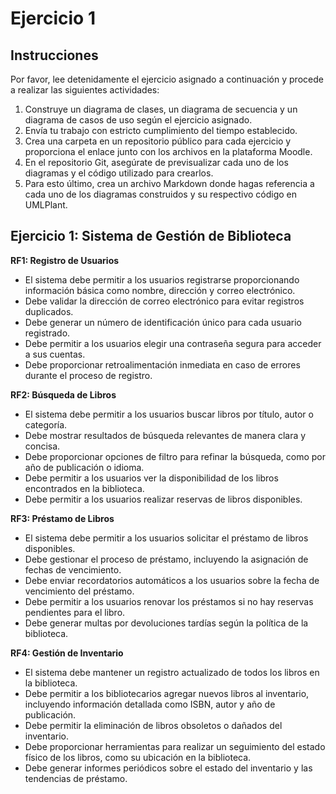 # Ejercicio 1

## Instrucciones

Por favor, lee detenidamente el ejercicio asignado a continuación y procede a realizar las siguientes actividades:

1.  Construye un diagrama de clases, un diagrama de secuencia y un diagrama de casos de uso según el ejercicio asignado.
2.  Envía tu trabajo con estricto cumplimiento del tiempo establecido.
3.  Crea una carpeta en un repositorio público para cada ejercicio y proporciona el enlace junto con los archivos en la plataforma Moodle.
4.  En el repositorio Git, asegúrate de previsualizar cada uno de los diagramas y el código utilizado para crearlos.
5.  Para esto último, crea un archivo Markdown donde hagas referencia a cada uno de los diagramas construidos y su respectivo código en UMLPlant.

## Ejercicio 1: Sistema de Gestión de Biblioteca

**RF1: Registro de Usuarios**

*   El sistema debe permitir a los usuarios registrarse proporcionando información básica como nombre, dirección y correo electrónico.
*   Debe validar la dirección de correo electrónico para evitar registros duplicados.
*   Debe generar un número de identificación único para cada usuario registrado.
*   Debe permitir a los usuarios elegir una contraseña segura para acceder a sus cuentas.
*   Debe proporcionar retroalimentación inmediata en caso de errores durante el proceso de registro.

**RF2: Búsqueda de Libros**

*   El sistema debe permitir a los usuarios buscar libros por título, autor o categoría.
*   Debe mostrar resultados de búsqueda relevantes de manera clara y concisa.
*   Debe proporcionar opciones de filtro para refinar la búsqueda, como por año de publicación o idioma.
*   Debe permitir a los usuarios ver la disponibilidad de los libros encontrados en la biblioteca.
*   Debe permitir a los usuarios realizar reservas de libros disponibles.

**RF3: Préstamo de Libros**

*   El sistema debe permitir a los usuarios solicitar el préstamo de libros disponibles.
*   Debe gestionar el proceso de préstamo, incluyendo la asignación de fechas de vencimiento.
*   Debe enviar recordatorios automáticos a los usuarios sobre la fecha de vencimiento del préstamo.
*   Debe permitir a los usuarios renovar los préstamos si no hay reservas pendientes para el libro.
*   Debe generar multas por devoluciones tardías según la política de la biblioteca.

**RF4: Gestión de Inventario**

*   El sistema debe mantener un registro actualizado de todos los libros en la biblioteca.
*   Debe permitir a los bibliotecarios agregar nuevos libros al inventario, incluyendo información detallada como ISBN, autor y año de publicación.
*   Debe permitir la eliminación de libros obsoletos o dañados del inventario.
*   Debe proporcionar herramientas para realizar un seguimiento del estado físico de los libros, como su ubicación en la biblioteca.
*   Debe generar informes periódicos sobre el estado del inventario y las tendencias de préstamo.

